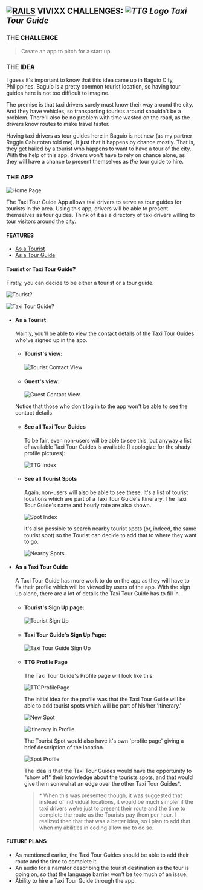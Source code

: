 ## **[![RAILS](https://user-images.githubusercontent.com/29721601/30682137-e2e0413e-9eda-11e7-9df1-6a21225f2c10.png "Rails")](http://rubyonrails.org/) VIVIXX CHALLENGES: _![TTG Logo](http://i1202.photobucket.com/albums/bb362/tremor221/Vivixx/VCRoR/VCRoRTTG/TTG3.png "Taxi Tour Guide") Taxi Tour Guide_**

### THE CHALLENGE

> Create an app to pitch for a start up.

### THE IDEA

I guess it's important to know that this idea came up in Baguio City, Philippines. Baguio is a pretty common tourist location, so having tour guides here is not too difficult to imagine.

The premise is that taxi drivers surely must know their way around the city. And they have vehicles, so transporting tourists around shouldn't be a problem. There'll also be no problem with time wasted on the road, as the drivers know routes to make travel faster.

Having taxi drivers as tour guides here in Baguio is not new (as my partner Reggie Cabutotan told me). It just that it happens by chance mostly. That is, they get hailed by a tourist who happens to want to have a tour of the city. With the help of this app, drivers won't have to rely on chance alone, as they will have a chance to present themselves as _the_ tour guide to hire.

### THE APP

![Home Page](http://i1202.photobucket.com/albums/bb362/tremor221/Vivixx/VCRoR/VCRoRTTG/01HomePage.png)

The Taxi Tour Guide App allows taxi drivers to serve as tour guides for tourists in the area. Using this app, drivers will be able to present themselves as tour guides. Think of it as a directory of taxi drivers willing to tour visitors around the city.

#### FEATURES
- [As a Tourist](#as-a-tourist)
- [As a Tour Guide](#as-a-taxi-tour-guide)
#### Tourist or Taxi Tour Guide?
Firstly, you can decide to be either a tourist or a tour guide.

![Tourist?](http://i1202.photobucket.com/albums/bb362/tremor221/Vivixx/VCRoR/VCRoRTTG/02BeATourist.png)

![Taxi Tour Guide?](http://i1202.photobucket.com/albums/bb362/tremor221/Vivixx/VCRoR/VCRoRTTG/03BeATourGuide.png)

- #### As a Tourist
    Mainly, you'll be able to view the contact details of the Taxi Tour Guides who've signed up in the app.

    - #### Tourist's view:

        ![Tourist Contact View](http://i1202.photobucket.com/albums/bb362/tremor221/Vivixx/VCRoR/VCRoRTTG/04TouristsView.png)

    - #### Guest's view:

        ![Guest Contact View](http://i1202.photobucket.com/albums/bb362/tremor221/Vivixx/VCRoR/VCRoRTTG/05GuestsView.png)

    Notice that those who don't log in to the app won't be able to see the contact details.

    - #### See all Taxi Tour Guides
        To be fair, even non-users will be able to see this, but anyway a list of available Taxi Tour Guides is available (I apologize for the shady profile pictures):

        ![TTG Index](http://i1202.photobucket.com/albums/bb362/tremor221/Vivixx/VCRoR/VCRoRTTG/06TTGIndex.png)

    - #### See all Tourist Spots
        Again, non-users will also be able to see these. It's a list of tourist locations which are part of a Taxi Tour Guide's Itinerary. The Taxi Tour Guide's name and hourly rate are also shown.

        ![Spot Index](http://i1202.photobucket.com/albums/bb362/tremor221/Vivixx/VCRoR/VCRoRTTG/07SpotIndex.png)

        It's also possible to search nearby tourist spots (or, indeed, the same tourist spot) so the Tourist can decide to add that to where they want to go.

        ![Nearby Spots](http://i1202.photobucket.com/albums/bb362/tremor221/Vivixx/VCRoR/VCRoRTTG/08Nearbys.png)


- #### As a Taxi Tour Guide
    A Taxi Tour Guide has more work to do on the app as they will have to fix their profile which will be viewed by users of the app. With the sign up alone, there are a lot of details the Taxi Tour Guide has to fill in.

    - #### Tourist's Sign Up page:

        ![Tourist Sign Up](http://i1202.photobucket.com/albums/bb362/tremor221/Vivixx/VCRoR/VCRoRTTG/09TouristsSignUp.png)

    - #### Taxi Tour Guide's Sign Up Page:

        ![Taxi Tour Guide Sign Up](http://i1202.photobucket.com/albums/bb362/tremor221/Vivixx/VCRoR/VCRoRTTG/10TTGsSignUp.png)

    - #### TTG Profile Page

        The Taxi Tour Guide's Profile page will look like this:

        ![TTGProfilePage](http://i1202.photobucket.com/albums/bb362/tremor221/Vivixx/VCRoR/VCRoRTTG/11TTGProfile.png)

        The initial idea for the profile was that the Taxi Tour Guide will be able to add tourist spots which will be part of his/her 'itinerary.'

        ![New Spot](http://i1202.photobucket.com/albums/bb362/tremor221/Vivixx/VCRoR/VCRoRTTG/12AddSpot.png)

        ![Itinerary in Profile](http://i1202.photobucket.com/albums/bb362/tremor221/Vivixx/VCRoR/VCRoRTTG/13Itinerary.png)

        The Tourist Spot would also have it's own 'profile page' giving a brief description of the location.

        ![Spot Profile](http://i1202.photobucket.com/albums/bb362/tremor221/Vivixx/VCRoR/VCRoRTTG/14SpotProfile.png)

        The idea is that the Taxi Tour Guides would have the opportunity to "show off" their knowledge about the tourists spots, and that would give them somewhat an edge over the other Taxi Tour Guides*.

        > \* When this was presented though, it was suggested that instead of individual locations, it would be much simpler if the taxi drivers we're just to present their route and the time to complete the route as the Tourists pay them per hour. I realized then that that was a better idea, so I plan to add that when my abilities in coding allow me to do so.

#### FUTURE PLANS
- As mentioned earlier, the Taxi Tour Guides should be able to add their route and the time to complete it.
- An audio for a narrator describing the tourist destination as the tour is going on, so that the language barrier won't be too much of an issue.
- Ability to hire a Taxi Tour Guide through the app.
